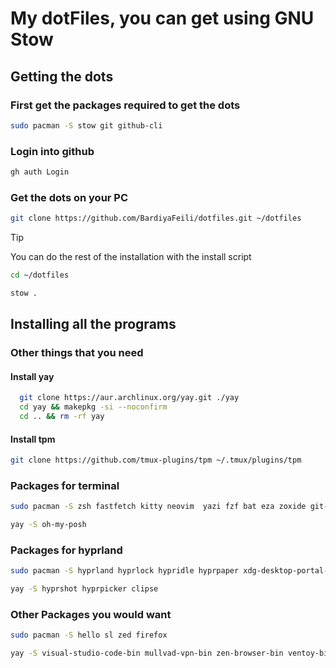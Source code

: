 # My dotFiles, you can get using GNU Stow

## Getting the dots

### First get the packages required to get the dots

```bash
sudo pacman -S stow git github-cli
```

### Login into github

```bash
gh auth Login
```

### Get the dots on your PC

```bash
git clone https://github.com/BardiyaFeili/dotfiles.git ~/dotfiles
```

> [!TIP]
> You can do the rest of the installation with the install script

```bash
cd ~/dotfiles

stow .
```

## Installing all the programs

### Other things that you need

#### Install yay

```bash
  git clone https://aur.archlinux.org/yay.git ./yay
  cd yay && makepkg -si --noconfirm
  cd .. && rm -rf yay
```

#### Install tpm

```bash
git clone https://github.com/tmux-plugins/tpm ~/.tmux/plugins/tpm
```

### Packages for terminal

```bash
sudo pacman -S zsh fastfetch kitty neovim  yazi fzf bat eza zoxide git-delta thefuck btop tmux ttf-jetbrains-mono-nerd
```

```bash
yay -S oh-my-posh
```

### Packages for hyprland

```bash
sudo pacman -S hyprland hyprlock hypridle hyprpaper xdg-desktop-portal-hyprland rofi-wayland dunst waybar copyq polkit-gnome
```

```bash
yay -S hyprshot hyprpicker clipse
```

### Other Packages you would want

```bash
sudo pacman -S hello sl zed firefox
```

```bash
yay -S visual-studio-code-bin mullvad-vpn-bin zen-browser-bin ventoy-bin vesktop-bin spotify spicetify-cli
```
